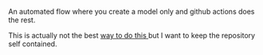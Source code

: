 
An automated flow where you create a model only and github actions does the rest.



This is actually not the best [way to do this ](https://github.com/rstudio/vetiver-r/issues/155) but I want to keep the repository self contained.